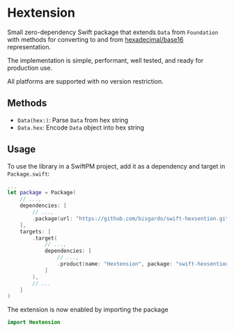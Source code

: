 # Hextension

Small zero-dependency Swift package that extends `Data` from `Foundation`
with methods for converting to and from
[hexadecimal/base16](https://en.wikipedia.org/wiki/Hexadecimal) representation.

The implementation is simple, performant, well tested, and ready for production use.

All platforms are supported with no version restriction.

## Methods

- `Data(hex:)`: Parse `Data` from hex string
- `Data.hex`: Encode `Data` object into hex string

## Usage

To use the library in a SwiftPM project, add it as a dependency and target in
`Package.swift`:

```swift
...
let package = Package(
    // ...,
    dependencies: [
        // ...,
        .package(url: "https://github.com/bisgardo/swift-hexsention.git", from: "1.0.0"),
    ],
    targets: [
        .target(
            // ...,
            dependencies: [
                // ...,
                .product(name: "Hextension", package: "swift-hexsention"),
            ]
        ),
        // ...
    ]
)
```

The extension is now enabled by importing the package

```swift
import Hextension
```
